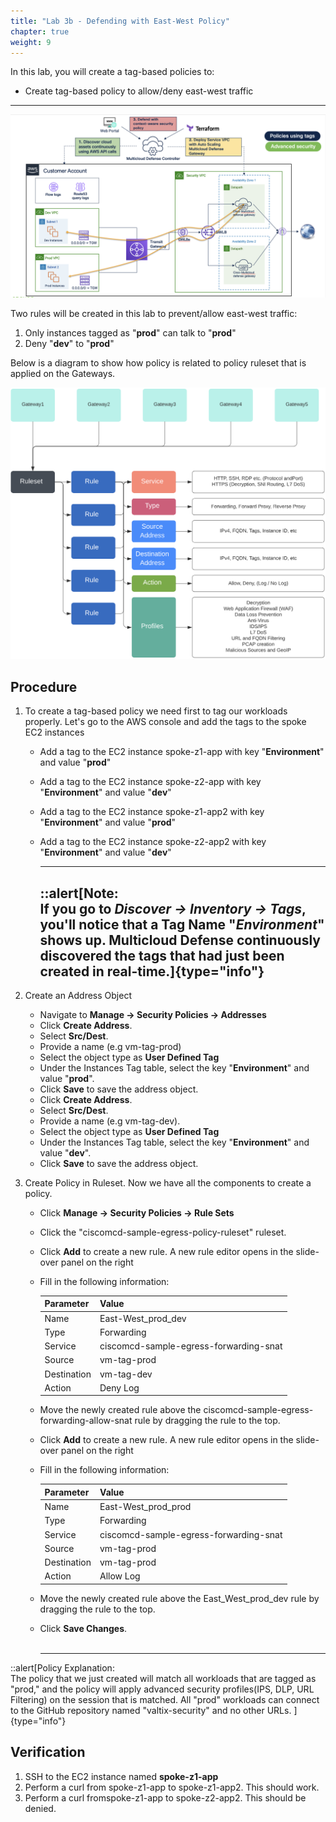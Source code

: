 ```yaml
---
title: "Lab 3b - Defending with East-West Policy"
chapter: true
weight: 9
---
```



In this lab, you will create a tag-based policies to:

  * Create tag-based policy to allow/deny east-west traffic

---
![alt Lab3b Architecture](/static/16-lab/lab3b_east_west_architecture.png "Lab3b Architecture")

Two rules will be created in this lab to prevent/allow east-west traffic:

  1. Only instances tagged as "**prod**" can talk to "**prod**"
  2. Deny "**dev**" to "**prod**"
         
Below is a diagram to show how policy is related to policy ruleset that is applied on the Gateways.

![Ruleset](/static/16-lab/ruleset.png)


## Procedure

1. To create a tag-based policy we need first to tag our workloads properly. Let's go to the AWS console and add the tags to the spoke EC2 instances

   * Add a tag to the EC2 instance spoke-z1-app with key "**Environment**" and value "**prod**"
   * Add a tag to the EC2 instance spoke-z2-app with key "**Environment**" and value "**dev**"
   * Add a tag to the EC2 instance spoke-z1-app2 with key "**Environment**" and value "**prod**"
   * Add a tag to the EC2 instance spoke-z2-app2 with key "**Environment**" and value "**dev**"

     ---
     ::alert[**Note:**<br> If you go to *Discover -> Inventory -> Tags*, you'll notice that a Tag Name "*Environment*" shows up. Multicloud Defense continuously discovered the tags that had just been created in real-time.]{type="info"}
     ---
2. Create an Address Object

	* Navigate to **Manage -> Security Policies -> Addresses**
	* Click **Create Address**.
	* Select **Src/Dest**.
	* Provide a name (e.g vm-tag-prod)
	* Select the object type as **User Defined Tag**
	* Under the Instances Tag table, select the key "**Environment**" and value "**prod**".
	* Click **Save** to save the address object.
	* Click **Create Address**.
	* Select **Src/Dest**.
	* Provide a name (e.g vm-tag-dev).
	* Select the object type as **User Defined Tag**
	* Under the Instances Tag table, select the key "**Environment**" and value "**dev**".
	* Click **Save** to save the address object.

3. Create Policy in Ruleset. Now we have all the components to create a policy. 
	* Click **Manage -> Security Policies -> Rule Sets**
	* Click the "ciscomcd-sample-egress-policy-ruleset" ruleset.
	* Click **Add** to create a new rule.  A new rule editor opens in the slide-over panel on the right
	* Fill in the following information:

     	Parameter| Value
     	---------|------
     	Name | East-West_prod_dev
     	Type | Forwarding
     	Service | ciscomcd-sample-egress-forwarding-snat
     	Source | vm-tag-prod
     	Destination | vm-tag-dev
     	Action | Deny Log
     	

	* Move the newly created rule above the ciscomcd-sample-egress-forwarding-allow-snat rule by dragging the rule to the top.
	* Click **Add** to create a new rule.  A new rule editor opens in the slide-over panel on the right
	* Fill in the following information:

     	Parameter| Value
     	---------|------
     	Name | East-West_prod_prod
     	Type | Forwarding
     	Service | ciscomcd-sample-egress-forwarding-snat
     	Source | vm-tag-prod
     	Destination | vm-tag-prod
     	Action | Allow Log

	* Move the newly created rule above the East_West_prod_dev rule by dragging the rule to the top.
	* Click **Save Changes**.
<br><br>

      --- 
::alert[Policy Explanation: <br>The policy that we just created will match all workloads that are tagged as "prod," and the policy will apply advanced security profiles(IPS, DLP, URL Filtering) on the session that is matched. All "prod" workloads can connect to the GitHub repository named "valtix-security" and no other URLs. ]{type="info"}
     
    

## Verification

1. SSH to the EC2 instance named **spoke-z1-app**
2. Perform a curl from spoke-z1-app to spoke-z1-app2. This should work.
3. Perform a curl fromspoke-z1-app to spoke-z2-app2. This should be denied.

